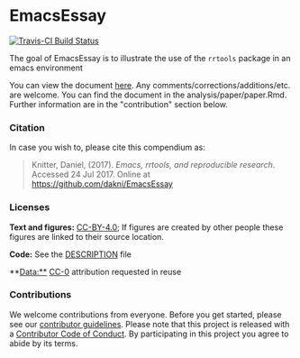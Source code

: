 <!-- README.md is generated from README.Rmd. Please edit that file -->
EmacsEssay
==========

[![Travis-CI Build Status](https://travis-ci.org/dakni/emacsessay.svg?branch=master)](https://travis-ci.org/dakni/emacsessay)

The goal of EmacsEssay is to illustrate the use of the `rrtools` package in an emacs environment

You can view the document [here](http://htmlpreview.github.io/?https://github.com/dakni/EmacsEssay/blob/master/analysis/paper/paper.html). Any comments/corrections/additions/etc. are welcome. You can find the document in the analysis/paper/paper.Rmd. Further information are in the "contribution" section below.

### Citation

In case you wish to, please cite this compendium as:

> Knitter, Daniel, (2017). *Emacs, rrtools, and reproducible research*. Accessed 24 Jul 2017. Online at <https://github.com/dakni/EmacsEssay>

### Licenses

**Text and figures:** [CC-BY-4.0](http://creativecommons.org/licenses/by/4.0/); If figures are created by other people these figures are linked to their source location.

**Code:** See the [DESCRIPTION](DESCRIPTION) file

\*\*<Data:**> [CC-0](http://creativecommons.org/publicdomain/zero/1.0/) attribution requested in reuse

### Contributions

We welcome contributions from everyone. Before you get started, please see our [contributor guidelines](CONTRIBUTING.md). Please note that this project is released with a [Contributor Code of Conduct](CONDUCT.md). By participating in this project you agree to abide by its terms.
